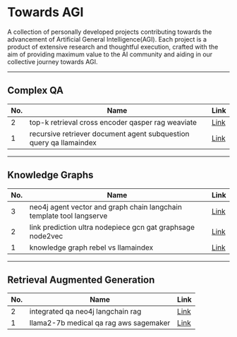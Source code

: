 # Towards AGI

A collection of personally developed projects contributing towards the advancement of Artificial General Intelligence(AGI). Each project is a product of extensive research and thoughtful execution, crafted with the aim of providing maximum value to the AI community and aiding in our collective journey towards AGI.

<hr>

## Complex QA

| No. | Name | Link |
|----------|----------|----------|
| 2 | top-k retrieval cross encoder qasper rag weaviate | <a href="https://github.com/sauravjoshi23/ai/blob/main/complex%20qa/top_k_retrieval_cross_encoder_qasper_rag_weaviate.ipynb">Link</a> |
| 1 | recursive retriever document agent subquestion query qa llamaindex | <a href="https://github.com/sauravjoshi23/ai/blob/main/complex%20qa/recursive_retriever_document_agent_subquestion_query_qa_llamaindex.ipynb">Link</a> |

<hr>

## Knowledge Graphs

| No. | Name | Link |
|----------|----------|----------|
| 3 | neo4j agent vector and graph chain langchain template tool langserve | <a href="https://github.com/sauravjoshi23/ai/tree/main/knowledge%20graphs/neo4j-rag/my-app">Link</a> |
| 2 | link prediction ultra nodepiece gcn gat graphsage node2vec | <a href="https://github.com/sauravjoshi23/ai/blob/main/knowledge%20graphs/link_prediction_ultra_nodepiece_gcn_gat_graphsage_node2vec.ipynb">Link</a> |
| 1 | knowledge graph rebel vs llamaindex | <a href="https://github.com/sauravjoshi23/ai/blob/main/knowledge%20graphs/knowledge_graph_rebel_vs_llamaindex.ipynb">Link</a> |

<hr>

## Retrieval Augmented Generation

| No. | Name | Link |
|----------|----------|----------|
| 2 | integrated qa neo4j langchain rag | <a href="https://github.com/sauravjoshi23/ai/blob/main/retrieval%20augmented%20generation/integrated-qa-neo4j-langchain.ipynb">Link</a> |
| 1 | llama2-7b medical qa rag aws sagemaker | <a href="https://github.com/sauravjoshi23/ai/blob/main/retrieval%20augmented%20generation/llama2-7b-medical-qa-rag.ipynb">Link</a> |